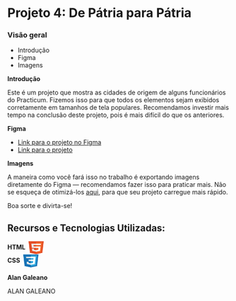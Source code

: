 # Projeto 4: De Pátria para Pátria
### Visão geral    
* Introdução  
* Figma  
* Imagens  
  
**Introdução**    
  
Este é um projeto que mostra as cidades de origem de alguns funcionários do Practicum. Fizemos isso para que todos os elementos sejam exibidos corretamente em tamanhos de tela populares. Recomendamos investir mais tempo na conclusão deste projeto, pois é mais difícil do que os anteriores.  
  
**Figma**  
  
* [Link para o projeto no Figma](https://www.figma.com/file/SmvybPiUMHqeIxrAsOU8DC/Web_Brief_Sprint_4_PT-%7C-De-P%C3%A1tria-para-P%C3%A1tria-%7C-desktop-%2B-mobile?node-id=1%3A290&mode=dev)  
* [Link para o projeto ](https://alangaleano.github.io/web_project_3_ptbr/)  
  
**Imagens**  
  
A maneira como você fará isso no trabalho é exportando imagens diretamente do Figma — recomendamos fazer isso para praticar mais. Não se esqueça de otimizá-los [aqui](https://tinypng.com/), para que seu projeto carregue mais rápido. 
  
Boa sorte e divirta-se!   

## Recursos e Tecnologias Utilizadas:

**HTML** <img align="center" alt="Alan-HTML" height="30" width="40" src="https://raw.githubusercontent.com/devicons/devicon/master/icons/html5/html5-original.svg"><br>
**CSS** <img align="center" alt="Alan-CSS" height="30" width="40" src="https://raw.githubusercontent.com/devicons/devicon/master/icons/css3/css3-original.svg">

**Alan Galeano**


ALAN GALEANO